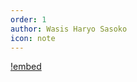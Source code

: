 ```yaml
---
order: 1
author: Wasis Haryo Sasoko
icon: note 
---
```


[!embed](https://app.tango.us/app/embed/7d10bc7b-6a9e-4748-9117-0d2ca0ff7a15?iframe)
